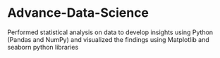 # Advance-Data-Science

Performed statistical analysis on data to develop insights using Python (Pandas and NumPy) and visualized the findings 
using Matplotlib and seaborn python libraries

